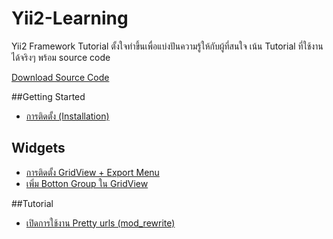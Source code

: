 # Yii2-Learning
Yii2 Framework Tutorial ตั้งใจทำขึ้นเพื่อแบ่งปันความรู้ให้กับผู้ที่สนใจ เน้น Tutorial ที่ใช้งานได้จริงๆ พร้อม source code

[Download Source Code](https://github.com/dimpled/Yii2-Learning-Source)

##Getting Started
 - [การติดตั้ง (Installation)](https://github.com/dimpled/Yii2-Learning/blob/master/Chapter%201/Installation.md)

## Widgets
 - [การติดตั้ง GridView + Export Menu](https://github.com/dimpled/Yii2-Learning/blob/master/widgets/install-krajee-yii2-grid.md)
 - [เพิ่ม Botton Group ใน GridView](https://github.com/dimpled/Yii2-Learning/blob/master/widgets/gridview-button.md)

##Tutorial
- [เปิดการใช้งาน Pretty urls (mod_rewrite)](https://github.com/dimpled/Yii2-Learning/blob/master/tutorial/modrewrite.md)
